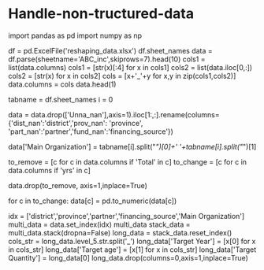 # Handle-non-tructured-data

import pandas as pd
import numpy as np

df = pd.ExcelFile('reshaping_data.xlsx')
df.sheet_names
data = df.parse(sheetname='ABC_inc',skiprows=7).head(10)
cols1 = list(data.columns)
cols1 = [str(x)[:4] for x in cols1]
cols2 = list(data.iloc[0,:])
cols2 = [str(x) for x in cols2]
cols = [x+'_'+y for x,y in zip(cols1,cols2)]
data.columns = cols
data.head(1)

tabname = df.sheet_names
i = 0

data = data.drop(['Unna_nan'],axis=1).iloc[1:,:].rename(columns={'dist_nan':'district','prov_nan': 'province',
            'part_nan':'partner','fund_nan':'financing_source'})

data['Main Organization'] = tabname[i].split("_")[0]+' '+tabname[i].split("_")[1]

to_remove = [c for c in data.columns if 'Total' in c]
to_change = [c for c in data.columns if 'yrs' in c]

data.drop(to_remove, axis=1,inplace=True)

for c in to_change:
    data[c] = pd.to_numeric(data[c])

idx = ['district','province','partner','financing_source','Main Organization']
multi_data = data.set_index(idx)
multi_data
stack_data = multi_data.stack(dropna=False)
long_data = stack_data.reset_index()
cols_str = long_data.level_5.str.split('_')
long_data['Target Year'] = [x[0] for x in cols_str]
long_data['Target age'] = [x[1] for x in cols_str]
long_data['Target Quantity'] = long_data[0]
long_data.drop(columns=0,axis=1,inplace=True)
